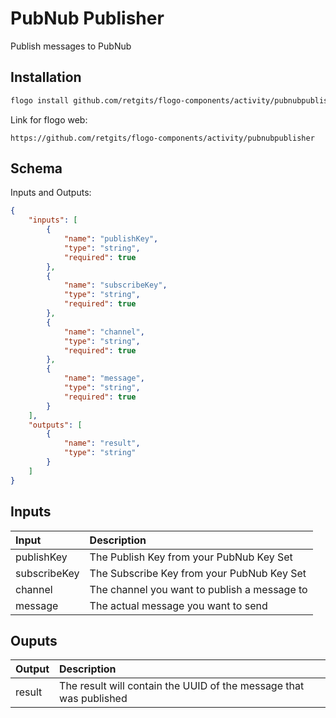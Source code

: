 # PubNub Publisher

Publish messages to PubNub

## Installation

```bash
flogo install github.com/retgits/flogo-components/activity/pubnubpublisher
```
Link for flogo web:
```
https://github.com/retgits/flogo-components/activity/pubnubpublisher
```

## Schema
Inputs and Outputs:

```json
{
    "inputs": [
        {
            "name": "publishKey",
            "type": "string",
            "required": true
        },
        {
            "name": "subscribeKey",
            "type": "string",
            "required": true
        },
        {
            "name": "channel",
            "type": "string",
            "required": true
        },
        {
            "name": "message",
            "type": "string",
            "required": true
        }
    ],
    "outputs": [
        {
            "name": "result",
            "type": "string"
        }
    ]
}
```
## Inputs
| Input        | Description                                  |
|:-------------|:---------------------------------------------|
| publishKey   | The Publish Key from your PubNub Key Set     |
| subscribeKey | The Subscribe Key from your PubNub Key Set   |
| channel      | The channel you want to publish a message to |
| message      | The actual message you want to send          |

## Ouputs
| Output    | Description    |
|:----------|:---------------|
| result    | The result will contain the UUID of the message that was published |